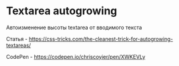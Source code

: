 # Textarea autogrowing

Автоизменение высоты textarea от вводимого текста

Статья - https://css-tricks.com/the-cleanest-trick-for-autogrowing-textareas/

CodePen - https://codepen.io/chriscoyier/pen/XWKEVLy